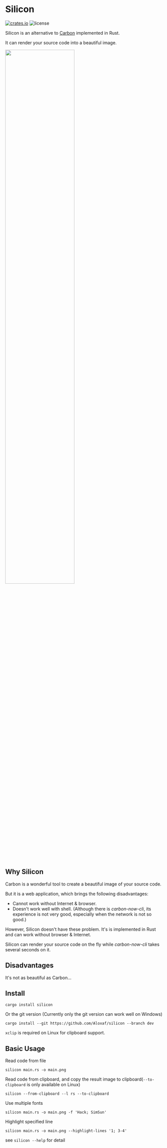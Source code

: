 # Silicon

[![crates.io](https://img.shields.io/crates/v/silicon.svg)](https://crates.io/crates/silicon)
![license](https://img.shields.io/crates/l/silicon.svg)

Silicon is an alternative to [Carbon](https://github.com/dawnlabs/carbon) implemented in Rust.

It can render your source code into a beautiful image.

<img width="66%" src="http://storage.aloxaf.cn/silicon.png?">

## Why Silicon

Carbon is a wonderful tool to create a beautiful image of your source code.

But it is a web application, which brings the following disadvantages:
 - Cannot work without Internet & browser.
 - Doesn't work well with shell. (Although there is _carbon-now-cli_, its experience is not very good, especially when the network is not so good.)

However, Silicon doesn't have these problem.
It's is implemented in Rust and can work without browser & Internet.

Silicon can render your source code on the fly while _carbon-now-cli_ takes several seconds on it.

## Disadvantages

It's not as beautiful as Carbon...

## Install

```
cargo install silicon
```

Or the git version (Currently only the git version can work well on Windows)

```
cargo install --git https://github.com/Aloxaf/silicon --branch dev
```

`xclip` is required on Linux for clipboard support.

## Basic Usage

Read code from file

```
silicon main.rs -o main.png 
```

Read code from clipboard, and copy the result image to clipboard(`--to-clipboard` is only available on Linux)

```
silicon --from-clipboard --l rs --to-clipboard
```

Use multiple fonts

```
silicon main.rs -o main.png -f 'Hack; SimSun'
```

Highlight specified line

```
silicon main.rs -o main.png --highlight-lines '1; 3-4'
```

see `silicon --help` for detail
